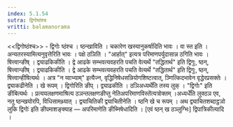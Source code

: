 ```yaml
---
index: 5.1.54
sutra: द्विगोष्ठंश्च
vritti: balamanorama
---
```


<<द्विगोष्ठंश्च>> - द्विगोः ष्ठंश्च । ष्ठन्खाविति । चकारेण खस्यानुकर्षादिति भावः । वा स्त इति । अन्यतरस्यामित्यनुवृत्तेरिति भावः । पक्षे ठञिति । "आर्हात्" इत्यत्र परिमाणपर्युदासान्न ठगिति भावः । षित्त्वान्ङीष् । द्व्याढकिकीति । द्वे आढके सम्भवत्यवहरति पचति वेत्यर्थे "तद्धितार्थ" इति द्विगुः, ष्ठन्, षित्त्वान्ङीष् । द्व्याढकिकीति । द्वे आढके सम्भवत्यवहरति पचति वेत्यर्थे "तद्धितार्थ" इति द्विगुः, ष्ठन्, षित्त्वान्हीषित्यर्थः । अत्र "न य्वाभ्याम्" इत्यैज्न, वृद्धिनिषेधसन्नियोगशिष्टत्वात्, ञ्णित्किदभावेन वृद्धेरप्रसक्तेः । द्व्याकढीनेति । खे रूपम् । द्विगोरिति ङीप् । द्व्याढकीति । ठञिअध्यर्थे॑ति तस्य लुक् । "द्विगोः" इति ङीबित्यर्थः । प्रत्ययलक्षणमाश्रित्य ठञन्तलक्षणङीप्तु नेतिअपरिमाणविस्ते॑त्यत्रोक्तम् ।अध्यर्धे॑ति लुक्ठञ एव, नतु ष्ठन्खयोरपि, विधिसामथ्र्यात् । द्व्याचितिकी द्व्याचितीनेति । ष्ठनि खे च रूपम् । अथ द्व्याचितशब्दाट्ठञो लुकि द्विगोः॑ इति ङीपमाशङ्क्याह — अपरिमाणेति ङीब्निषेधादिति । [एवं ष्ठन् ख ठञ्लुग्भिः] द्विपात्रिकीत्यादि । 
